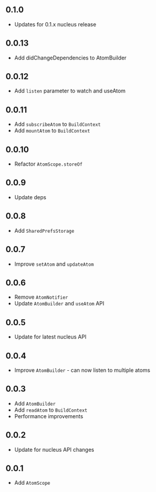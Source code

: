 ## 0.1.0

- Updates for 0.1.x nucleus release

## 0.0.13

- Add didChangeDependencies to AtomBuilder

## 0.0.12

- Add `listen` parameter to watch and useAtom

## 0.0.11

- Add `subscribeAtom` to `BuildContext`
- Add `mountAtom` to `BuildContext`

## 0.0.10

- Refactor `AtomScope.storeOf`

## 0.0.9

- Update deps

## 0.0.8

- Add `SharedPrefsStorage`

## 0.0.7

- Improve `setAtom` and `updateAtom`

## 0.0.6

- Remove `AtomNotifier`
- Update `AtomBuilder` and `useAtom` API

## 0.0.5

- Update for latest nucleus API

## 0.0.4

- Improve `AtomBuilder` - can now listen to multiple atoms

## 0.0.3

- Add `AtomBuilder`
- Add `readAtom` to `BuildContext`
- Performance improvements

## 0.0.2

- Update for nucleus API changes

## 0.0.1

- Add `AtomScope`
